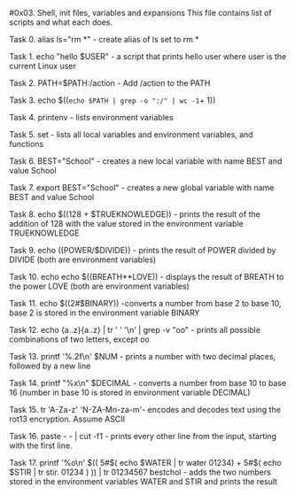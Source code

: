 #0x03. Shell, init files, variables and expansions
This file contains list of scripts and what each does.

Task 0. alias ls="rm *" - create alias of ls set to rm *

Task 1. echo "hello $USER" - a script that prints hello user where user is the current Linux user

Task 2. PATH=$PATH:/action - Add /action to the PATH

Task 3. echo $((`echo $PATH | grep -o ":/" | wc -1`+ 1))

Task 4. printenv -  lists environment variables

Task 5. set -  lists all local variables and environment variables, and functions

Task 6. BEST="School" - creates a new local variable with name BEST and value School

Task 7. export BEST="School" - creates a new global variable with name BEST and value School

Task 8. echo $((128 + $TRUEKNOWLEDGE)) - prints the result of the addition of 128 with the value stored in the environment variable TRUEKNOWLEDGE

Task 9. echo $(($POWER/$DIVIDE)) - prints the result of POWER divided by DIVIDE (both are environment variables)

Task 10. echo echo $((BREATH**LOVE)) - displays the result of BREATH to the power LOVE (both are environment variables)  

Task 11. echo $((2#$BINARY)) -converts a number from base 2 to base 10, base 2 is stored in the environment variable BINARY

Task 12. echo {a..z}{a..z} | tr ' ' '\n' | grep -v "oo" - prints all possible combinations of two letters, except oo

Task 13. printf '%.2f\n' $NUM - prints a number with two decimal places, followed by a new line

Task 14. printf "%x\n" $DECIMAL - converts a number from base 10 to base 16 (number in base 10 is stored in environment variable DECIMAL)

Task 15. tr 'A-Za-z' 'N-ZA-Mn-za-m'- encodes and decodes text using the rot13 encryption. Assume ASCII

Task 16. paste - - | cut -f1 - prints every other line from the input, starting with the first line.

Task 17. printf '%o\n' $(( 5#$( echo $WATER | tr water 01234) + 5#$( echo $STIR | tr stir. 01234 ) )) | tr 01234567 bestchol - adds the two numbers stored in the environment variables WATER and STIR and prints the result

